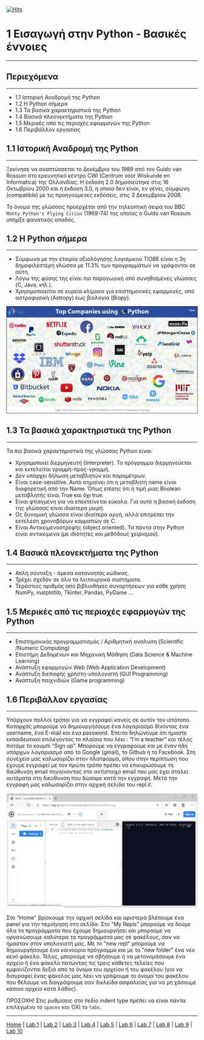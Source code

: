 [![Hits](https://hits.seeyoufarm.com/api/count/incr/badge.svg?url=https%3A%2F%2Fgithub.com%2FEffie375%2FTPTE_PLR&count_bg=%2379C83D&title_bg=%23555555&icon=&icon_color=%23E7E7E7&title=hits&edge_flat=false)](https://hits.seeyoufarm.com)

# 1 Εισαγωγή στην Python - Βασικές έννοιες

---

## Περιεχόμενα

---

- 1.1 Ιστορική Αναδρομή της Python
- 1.2 Η Python σήμερα
- 1.3 Τα βασικά χαρακτηριστικά της Python
- 1.4 Βασικά πλεονεκτήματα της Python
- 1.5 Μερικές από τις περιοχές εφαρμογών της Python
- 1.6 Περιβάλλον εργασίας

## 1.1 Ιστορική Αναδρομή της Python

---

Ξεκίνησε να αναπτύσσεται το Δεκέμβριο του 1989 από τον Guido van Rossum στο ερευνητικό κέντρο CWI (Centrum voor Wiskunde en Informatica) της Ολλανδίας. Η έκδοση 2.0 δημοσιεύτηκε στις 16 Οκτωβρίου 2000 και η έκδοση 3.0, η οποία δεν είναι, εν γένει, σύμφωνη (compatible) με τις προηγούμενες εκδόσεις, στις 3 Δεκεμβρίου 2008.

Το όνομα της γλώσσας προέρχεται από την τηλεοπτική σειρά του BBC `Monty Python's Flying Circus` (1969-74) της οποίας ο Guido van Rossum υπήρξε φανατικός οπαδός.

## 1.2 Η Python σήμερα

---

- Σύμφωνα με την εταιρία αξιολόγησης λογισμικού TIOBE είναι η 3η δημοφιλέστερη γλώσσα με 11.3% των προγραμμάτων να γράφονται σε αύτη.
- Λόγω της φύσης της είναι πιο παραγωγική από συνηθισμένες γλώσσες (C, Java, κτλ.).
- Χρησιμοποιείται σε ευρεία κλίμακα για επιστημονικές εφαρμογές, από αστροφυσική (Astropy) έως βιολογία (Biopy).

![Python](../images/top_companies_using_python.jpg)

## 1.3 Τα βασικά χαρακτηριστικά της Python

---

Τα πιο βασικά χαρακτηριστικά της γλώσσας Python είναι:

- Χρησιμοποιεί διερμηνευτή (Interpreter). Το πρόγραμμα διερμηνεύεται και εκτελείται γραμμή-προς-γραμμή.
- Δεν υπάρχει δήλωση μεταβλητών και παραμέτρων.
- Είναι case-sensitive. Αυτό σημαίνει ότι η μεταβλητή name είναι διαφορετική από την Name. Όπως επίσης ότι η τιμή μιας Boolean μεταβλητής είναι True και όχι true.
- Είναι φτιαγμένη για να επεκτείνεται εύκολα. Για αυτό η βασική έκδοση της γλώσσας είναι ιδιαίτερα μικρή.
- Ως δυναμική γλώσσα είναι ιδιαίτερα αργή, αλλά επιτρέπει την εκτέλεση χρονοβόρων κομματιών σε C.
- Είναι Αντικειμενοστρεφής (object oriented). Τα πάντα στην Python είναι αντικείμενα (με ιδιότητες και μεθόδους χειρισμού).

## 1.4 Βασικά πλεονεκτήματα της Python

---

- Απλή σύνταξη - άμεσα κατανοητός κώδικας.
- Τρέχει σχεδόν σε όλα τα λειτουργικά συστήματα. 
- Τεράστιος αριθμός από βιβλιοθήκες συναρτήσεων για κάθε χρήση NumPy, matplotlib, Tkinter, Pandas, PyGame ...

## 1.5 Μερικές από τις περιοχές εφαρμογών της Python

---

- Επιστημονικός προγραμματισμός / Αριθμητική ανάλυση (Scientific /Numeric Computing)
- Επιστήμη Δεδομένων και Μηχανική Μάθηση (Data Science & Machine Learning)
- Ανάπτυξη εφαρμογών Web (Web Application Development)
- Ανάπτυξη διεπαφής χρήστη-υπολογιστή (GUI Programming)
- Ανάπτυξη παιχνιδιών (Game programming)

## 1.6 Περιβάλλον εργασίας

---

Υπάρχουν πολλοί τρόποι για να εγγραφεί κανείς σε αυτόν τον ιστότοπο. Καταρχάς μπορούμε να δημιουργήσουμε ένα λογαριασμό δίνοντας ένα username, ένα E-mail και ένα password. Έπειτα δηλώνουμε ότι ήμαστε εκπαιδευτικοί επιλέγοντας το πλαίσιο που λέει : “I’m a teacher” και τέλος πατάμε το κουμπί “Sign up”. Μπορούμε να εγγραφούμε και με έναν ήδη υπάρχων λογαριασμό από το Google (gmail), το Github ή το Facebook. Στη συνέχεια μας καλωσορίζει στην πλατφόρμα, όπου στην περίπτωση που έχουμε εγγραφεί με τον πρώτο τρόπο πρέπει να επικυρώσουμε τη διεύθυνση email πηγαίνοντας στο αντίστοιχο email που μας έχει σταλεί αυτόματα στη διεύθυνση που δώσαμε κατά την εγγραφή. Μετά την εγγραφή μας καλωσορίζει στην αρχική σελίδα του repl.it.

![Repl.it](../images/Replit.PNG)

Στο "Home" βρίσκουμε την αρχική σελίδα και αριστερά βλέπουμε ένα panel για την περιήγηση στη σελίδα. Στο "My Repls" μπορούμε να δούμε όλα τα προγράμματα που έχουμε δημιουργήσει και μπορούμε να οργανώσουμε καλύτερα τα προγράμματά μας σε φακέλους, σαν να ήμασταν στον υπολογιστή μας. Με το "new repl" μπορούμε να δημιουργήσουμε ένα καινούριο πρόγραμμα και με το "new folder" ένα νέο κενό φάκελο. Τέλος, μπορούμε να σβήσουμε ή να μετονομάσουμε ένα αρχείο ή ένα φάκελο πατώντας τις τρεις κάθετες τελείες που εμφανίζονται δεξιά από το όνομα του αρχείου ή του φακέλου (για να διαγραφεί ένας φάκελος μας λέει να γράψουμε το όνομα του φακέλου που θέλουμε να διαγράψουμε σαν δικλείδα ασφαλείας για να μη χάσουμε κάποιο αρχείο κατά λάθος).

ΠΡΟΣΟΧΗ! Στις ρυθμίσεις στο πεδίο indent type πρέπει να είναι πάντα επιλεγμένο το `spaces` και ΌΧΙ το `tabs`.

---

[Home](../README.md) | [Lab 1](lab_01.md) | [Lab 2](lab_02.md) | [Lab 3](lab_03.md) | [Lab 4](lab_04.md) | [Lab 5](lab_05.md) | [Lab 6](lab_06.md) | [Lab 7](lab_07.md) | [Lab 8](lab_08.md) | [Lab 9](lab_09.md) | [Lab 10](lab_10.md)

